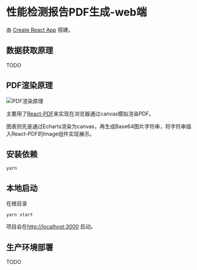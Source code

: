 # 性能检测报告PDF生成-web端

由 [Create React App](https://github.com/facebook/create-react-app) 搭建。

## 数据获取原理

TODO

## PDF渲染原理

![PDF渲染原理](https://s2.loli.net/2023/01/11/hkN4xJDCMcfZELF.png)

主要用了[React-PDF](https://react-pdf.org/)来实现在浏览器通过canvas模拟渲染PDF。

图表则先是通过Echarts渲染为canvas，再生成Base64图片字符串，将字符串插入React-PDF的Image组件实现展示。

## 安装依赖

`yarn`

## 本地启动

在根目录

`yarn start`

项目会在[http://localhost:3000](http://localhost:3000) 启动。

## 生产环境部署

TODO